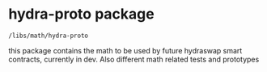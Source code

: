 # hydra-proto package

`/libs/math/hydra-proto`

this package contains the math to be used by future hydraswap smart contracts, currently in dev. Also different math related tests and prototypes
